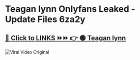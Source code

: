 
 # Teagan lynn Onlyfans Leaked - Update Files 6za2y

## <h2><a href="https://clipsfans.com/Teagan_lynn&ref=git">🔗 Click to LINKS ⏩⏩ 👉 🟢 Teagan lynn </a></h2>

<a href="https://clipsfans.com/Teagan_lynn&ref=git" rel="nofollow" data-target="animated-image.originalLink"><img src="https://i.ibb.co.com/xMMVF88/686577567.gif" alt="Viral Video Original" style="max-width: 100%; display: inline-block;" data-target="animated-image.originalImage"></a>


